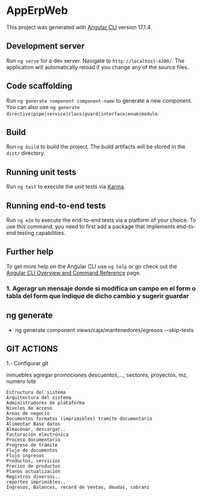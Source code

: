 # AppErpWeb

This project was generated with [Angular CLI](https://github.com/angular/angular-cli) version 17.1.4.

## Development server

Run `ng serve` for a dev server. Navigate to `http://localhost:4200/`. The application will automatically reload if you change any of the source files.

## Code scaffolding

Run `ng generate component component-name` to generate a new component. You can also use `ng generate directive|pipe|service|class|guard|interface|enum|module`.

## Build

Run `ng build` to build the project. The build artifacts will be stored in the `dist/` directory.

## Running unit tests

Run `ng test` to execute the unit tests via [Karma](https://karma-runner.github.io).

## Running end-to-end tests

Run `ng e2e` to execute the end-to-end tests via a platform of your choice. To use this command, you need to first add a package that implements end-to-end testing capabilities.

## Further help

To get more help on the Angular CLI use `ng help` or go check out the [Angular CLI Overview and Command Reference](https://angular.io/cli) page.


### 1. Ageragr un mensaje donde si modifica un campo en el form o tabla del form que indique de dicho cambio y sugerir guardar

## ng generate
 -  ng generate component views/caja/mantenedores/egresos --skip-tests

## GIT ACTIONS

1.- Configurar git

inmuebles agregar promociones descuentos,..., sectores,  proyectos, mz, numero lote

```````````````````
Estructura del sistema 
Arquitectura del sistema 
Administradores de plataforma 
Niveles de acceso 
Áreas de negocio 
Documentos formatos (imprimibles) tramite documentario
Alimentar Base datos 
Almacenar, descargar..
Facturación electrónica
Proceso documentario 
Progreso de trámite 
Flujo de documentos 
Flujo ingresos 
Productos, servicios 
Precios de productos 
Planos actualización 
Registros diversos..
reportes imprimibles..
Ingresos, Balances, record de Ventas, deudas, cobranz